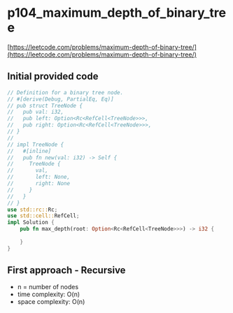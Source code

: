 # p104_maximum_depth_of_binary_tree
[https://leetcode.com/problems/maximum-depth-of-binary-tree/](https://leetcode.com/problems/maximum-depth-of-binary-tree/)

## Initial provided code
```Rust
// Definition for a binary tree node.
// #[derive(Debug, PartialEq, Eq)]
// pub struct TreeNode {
//   pub val: i32,
//   pub left: Option<Rc<RefCell<TreeNode>>>,
//   pub right: Option<Rc<RefCell<TreeNode>>>,
// }
// 
// impl TreeNode {
//   #[inline]
//   pub fn new(val: i32) -> Self {
//     TreeNode {
//       val,
//       left: None,
//       right: None
//     }
//   }
// }
use std::rc::Rc;
use std::cell::RefCell;
impl Solution {
    pub fn max_depth(root: Option<Rc<RefCell<TreeNode>>>) -> i32 {
        
    }
}
```
## First approach - Recursive

- n = number of nodes
- time complexity: O(n)
- space complexity: O(n)

